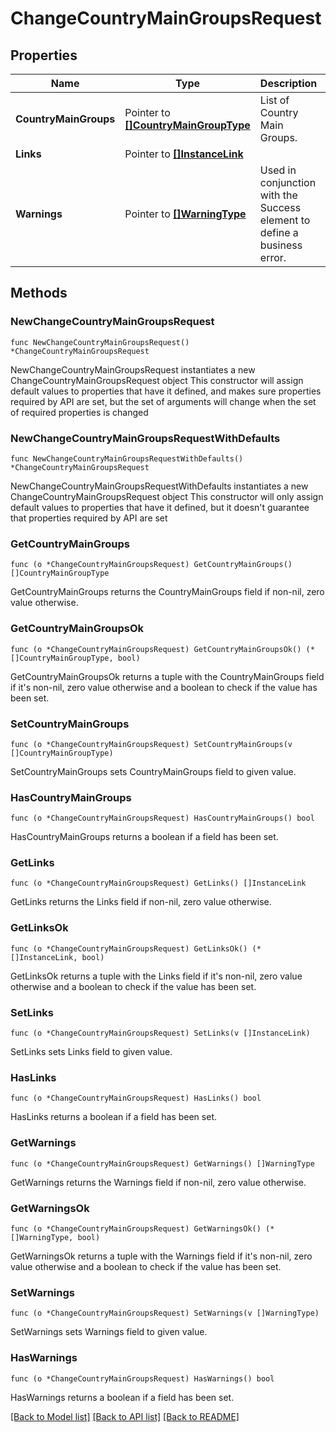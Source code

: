 # ChangeCountryMainGroupsRequest

## Properties

Name | Type | Description | Notes
------------ | ------------- | ------------- | -------------
**CountryMainGroups** | Pointer to [**[]CountryMainGroupType**](CountryMainGroupType.md) | List of Country Main Groups. | [optional] 
**Links** | Pointer to [**[]InstanceLink**](InstanceLink.md) |  | [optional] 
**Warnings** | Pointer to [**[]WarningType**](WarningType.md) | Used in conjunction with the Success element to define a business error. | [optional] 

## Methods

### NewChangeCountryMainGroupsRequest

`func NewChangeCountryMainGroupsRequest() *ChangeCountryMainGroupsRequest`

NewChangeCountryMainGroupsRequest instantiates a new ChangeCountryMainGroupsRequest object
This constructor will assign default values to properties that have it defined,
and makes sure properties required by API are set, but the set of arguments
will change when the set of required properties is changed

### NewChangeCountryMainGroupsRequestWithDefaults

`func NewChangeCountryMainGroupsRequestWithDefaults() *ChangeCountryMainGroupsRequest`

NewChangeCountryMainGroupsRequestWithDefaults instantiates a new ChangeCountryMainGroupsRequest object
This constructor will only assign default values to properties that have it defined,
but it doesn't guarantee that properties required by API are set

### GetCountryMainGroups

`func (o *ChangeCountryMainGroupsRequest) GetCountryMainGroups() []CountryMainGroupType`

GetCountryMainGroups returns the CountryMainGroups field if non-nil, zero value otherwise.

### GetCountryMainGroupsOk

`func (o *ChangeCountryMainGroupsRequest) GetCountryMainGroupsOk() (*[]CountryMainGroupType, bool)`

GetCountryMainGroupsOk returns a tuple with the CountryMainGroups field if it's non-nil, zero value otherwise
and a boolean to check if the value has been set.

### SetCountryMainGroups

`func (o *ChangeCountryMainGroupsRequest) SetCountryMainGroups(v []CountryMainGroupType)`

SetCountryMainGroups sets CountryMainGroups field to given value.

### HasCountryMainGroups

`func (o *ChangeCountryMainGroupsRequest) HasCountryMainGroups() bool`

HasCountryMainGroups returns a boolean if a field has been set.

### GetLinks

`func (o *ChangeCountryMainGroupsRequest) GetLinks() []InstanceLink`

GetLinks returns the Links field if non-nil, zero value otherwise.

### GetLinksOk

`func (o *ChangeCountryMainGroupsRequest) GetLinksOk() (*[]InstanceLink, bool)`

GetLinksOk returns a tuple with the Links field if it's non-nil, zero value otherwise
and a boolean to check if the value has been set.

### SetLinks

`func (o *ChangeCountryMainGroupsRequest) SetLinks(v []InstanceLink)`

SetLinks sets Links field to given value.

### HasLinks

`func (o *ChangeCountryMainGroupsRequest) HasLinks() bool`

HasLinks returns a boolean if a field has been set.

### GetWarnings

`func (o *ChangeCountryMainGroupsRequest) GetWarnings() []WarningType`

GetWarnings returns the Warnings field if non-nil, zero value otherwise.

### GetWarningsOk

`func (o *ChangeCountryMainGroupsRequest) GetWarningsOk() (*[]WarningType, bool)`

GetWarningsOk returns a tuple with the Warnings field if it's non-nil, zero value otherwise
and a boolean to check if the value has been set.

### SetWarnings

`func (o *ChangeCountryMainGroupsRequest) SetWarnings(v []WarningType)`

SetWarnings sets Warnings field to given value.

### HasWarnings

`func (o *ChangeCountryMainGroupsRequest) HasWarnings() bool`

HasWarnings returns a boolean if a field has been set.


[[Back to Model list]](../README.md#documentation-for-models) [[Back to API list]](../README.md#documentation-for-api-endpoints) [[Back to README]](../README.md)


